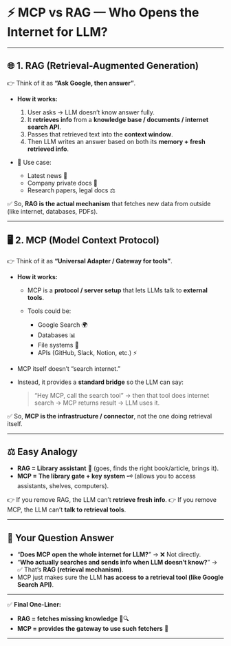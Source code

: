 
# ⚡ MCP vs RAG — Who Opens the Internet for LLM?

---

## 🌐 1. **RAG (Retrieval-Augmented Generation)**

👉 Think of it as **“Ask Google, then answer”**.

* **How it works:**

  1. User asks → LLM doesn’t know answer fully.
  2. It **retrieves info** from a **knowledge base / documents / internet search API**.
  3. Passes that retrieved text into the **context window**.
  4. Then LLM writes an answer based on both its **memory + fresh retrieved info**.

* 🔑 Use case:

  * Latest news 📰
  * Company private docs 📑
  * Research papers, legal docs ⚖️

✅ So, **RAG is the actual mechanism** that fetches new data from outside (like internet, databases, PDFs).

---

## 🖥️ 2. **MCP (Model Context Protocol)**

👉 Think of it as **“Universal Adapter / Gateway for tools”**.

* **How it works:**

  * MCP is a **protocol / server setup** that lets LLMs talk to **external tools**.
  * Tools could be:

    * Google Search 🌍
    * Databases 📊
    * File systems 📂
    * APIs (GitHub, Slack, Notion, etc.) ⚡

* MCP itself doesn’t “search internet.”

* Instead, it provides a **standard bridge** so the LLM can say:

  > “Hey MCP, call the search tool” → then that tool does internet search → MCP returns result → LLM uses it.

✅ So, **MCP is the infrastructure / connector**, not the one doing retrieval itself.

---

## ⚖️ Easy Analogy

* **RAG = Library assistant** 📖 (goes, finds the right book/article, brings it).
* **MCP = The library gate + key system** 🗝️ (allows you to access assistants, shelves, computers).

👉 If you remove RAG, the LLM can’t **retrieve fresh info**.
👉 If you remove MCP, the LLM can’t **talk to retrieval tools**.

---

## 🎯 Your Question Answer

* “**Does MCP open the whole internet for LLM?**” → ❌ Not directly.
* “**Who actually searches and sends info when LLM doesn’t know?**” → ✅ That’s **RAG (retrieval mechanism)**.
* MCP just makes sure the LLM **has access to a retrieval tool (like Google Search API)**.

---

✅ **Final One-Liner:**

* **RAG = fetches missing knowledge** 🧠🔍
* **MCP = provides the gateway to use such fetchers** 🚪

---